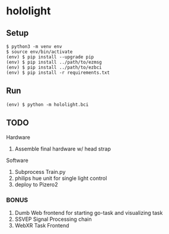 # hololight

## Setup

```
$ python3 -m venv env
$ source env/bin/activate
(env) $ pip install --upgrade pip
(env) $ pip install ../path/to/ezmsg
(env) $ pip install ../path/to/ezbci
(env) $ pip install -r requirements.txt
```

## Run
```
(env) $ python -m hololight.bci
```

## TODO
Hardware
1. Assemble final hardware w/ head strap

Software  
1. Subprocess Train.py
1. philips hue unit for single light control
1. deploy to Pizero2

### BONUS
1. Dumb Web frontend for starting go-task and visualizing task
1. SSVEP Signal Processing chain
1. WebXR Task Frontend